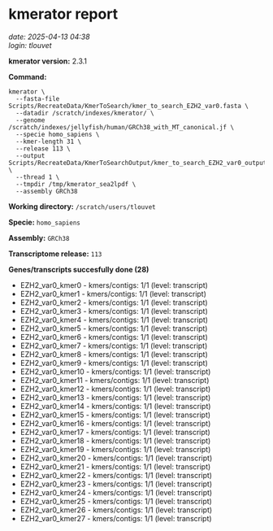 # kmerator report
*date: 2025-04-13 04:38*  
*login: tlouvet*

**kmerator version:** 2.3.1

**Command:**

```
kmerator \
  --fasta-file Scripts/RecreateData/KmerToSearch/kmer_to_search_EZH2_var0.fasta \
  --datadir /scratch/indexes/kmerator/ \
  --genome /scratch/indexes/jellyfish/human/GRCh38_with_MT_canonical.jf \
  --specie homo_sapiens \
  --kmer-length 31 \
  --release 113 \
  --output Scripts/RecreateData/KmerToSearchOutput/kmer_to_search_EZH2_var0_output \
  --thread 1 \
  --tmpdir /tmp/kmerator_sea2lpdf \
  --assembly GRCh38
```

**Working directory:** `/scratch/users/tlouvet`

**Specie:** `homo_sapiens`

**Assembly:** `GRCh38`

**Transcriptome release:** `113`

**Genes/transcripts succesfully done (28)**

- EZH2_var0_kmer0 - kmers/contigs: 1/1 (level: transcript)
- EZH2_var0_kmer1 - kmers/contigs: 1/1 (level: transcript)
- EZH2_var0_kmer2 - kmers/contigs: 1/1 (level: transcript)
- EZH2_var0_kmer3 - kmers/contigs: 1/1 (level: transcript)
- EZH2_var0_kmer4 - kmers/contigs: 1/1 (level: transcript)
- EZH2_var0_kmer5 - kmers/contigs: 1/1 (level: transcript)
- EZH2_var0_kmer6 - kmers/contigs: 1/1 (level: transcript)
- EZH2_var0_kmer7 - kmers/contigs: 1/1 (level: transcript)
- EZH2_var0_kmer8 - kmers/contigs: 1/1 (level: transcript)
- EZH2_var0_kmer9 - kmers/contigs: 1/1 (level: transcript)
- EZH2_var0_kmer10 - kmers/contigs: 1/1 (level: transcript)
- EZH2_var0_kmer11 - kmers/contigs: 1/1 (level: transcript)
- EZH2_var0_kmer12 - kmers/contigs: 1/1 (level: transcript)
- EZH2_var0_kmer13 - kmers/contigs: 1/1 (level: transcript)
- EZH2_var0_kmer14 - kmers/contigs: 1/1 (level: transcript)
- EZH2_var0_kmer15 - kmers/contigs: 1/1 (level: transcript)
- EZH2_var0_kmer16 - kmers/contigs: 1/1 (level: transcript)
- EZH2_var0_kmer17 - kmers/contigs: 1/1 (level: transcript)
- EZH2_var0_kmer18 - kmers/contigs: 1/1 (level: transcript)
- EZH2_var0_kmer19 - kmers/contigs: 1/1 (level: transcript)
- EZH2_var0_kmer20 - kmers/contigs: 1/1 (level: transcript)
- EZH2_var0_kmer21 - kmers/contigs: 1/1 (level: transcript)
- EZH2_var0_kmer22 - kmers/contigs: 1/1 (level: transcript)
- EZH2_var0_kmer23 - kmers/contigs: 1/1 (level: transcript)
- EZH2_var0_kmer24 - kmers/contigs: 1/1 (level: transcript)
- EZH2_var0_kmer25 - kmers/contigs: 1/1 (level: transcript)
- EZH2_var0_kmer26 - kmers/contigs: 1/1 (level: transcript)
- EZH2_var0_kmer27 - kmers/contigs: 1/1 (level: transcript)

